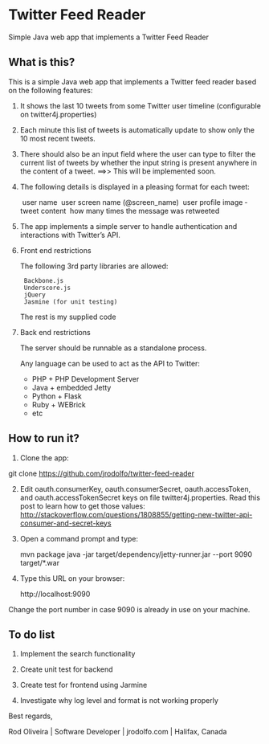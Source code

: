 # Twitter Feed Reader
Simple Java web app that implements a Twitter Feed Reader

## What is this?

This is a simple Java web app that implements a Twitter feed reader based on the following features:

1) It shows the last 10 tweets from some Twitter user timeline (configurable on twitter4j.properties)

2) Each minute this list of tweets is automatically update to show only the 10 most recent tweets.

3) There should also be an input field where the user can type to filter the current list of tweets 
by whether the input string is present anywhere in the content of a tweet. ==>> This will be implemented soon.

4) The following details is displayed in a pleasing format for each tweet:

	­ user name
	­ user screen name (@screen_name)
	­ user profile image
	­ tweet content
	­ how many times the message was retweeted

5) The app implements a simple server to handle authentication and interactions with Twitter’s API.

6) Front end restrictions

	The following 3rd party libraries are allowed:

		Backbone.js
		Underscore.js
		jQuery
		Jasmine (for unit testing)
		
	The rest is my supplied code

7) Back end restrictions

	The server should be runnable as a standalone process.

	Any language can be used to act as the API to Twitter:

	- PHP    + PHP Development Server
	- Java   + embedded Jetty
	- Python + Flask
	- Ruby   + WEBrick
	- etc

## How to run it?

1) Clone the app:

git clone https://github.com/jrodolfo/twitter-feed-reader

2) Edit oauth.consumerKey, oauth.consumerSecret, oauth.accessToken, and oauth.accessTokenSecret keys on file twitter4j.properties. Read this post to learn how to get those values: http://stackoverflow.com/questions/1808855/getting-new-twitter-api-consumer-and-secret-keys

3) Open a command prompt and type:

    mvn package
    java -jar target/dependency/jetty-runner.jar --port 9090 target/*.war

4) Type this URL on your browser:

    http://localhost:9090

Change the port number in case 9090 is already in use on your machine.

## To do list

1) Implement the search functionality

2) Create unit test for backend

3) Create test for frontend using Jarmine

4) Investigate why log level and format is not working properly

Best regards,

Rod Oliveira | Software Developer | jrodolfo.com | Halifax, Canada
